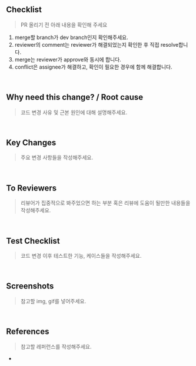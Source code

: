 ## Checklist

> PR 올리기 전 아래 내용을 확인해 주세요

1. merge할 branch가 dev branch인지 확인해주세요.
2. reviewer의 comment는 reviewer가 해결되었는지 확인한 후 직접 resolve합니다.
3. merge는 reviewer가 approve와 동시에 합니다.
4. conflict은 assignee가 해결하고, 확인이 필요한 경우에 함께 해결합니다.

<br>

## Why need this change? / Root cause

> 코드 변경 사유 및 근본 원인에 대해 설명해주세요.

<br>

## Key Changes

> 주요 변경 사항들을 작성해주세요.

<br>

## To Reviewers

> 리뷰어가 집중적으로 봐주었으면 하는 부분 혹은 리뷰에 도움이 될만한 내용들을 작성해주세요.

<br>

## Test Checklist

> 코드 변경 이후 테스트한 기능, 케이스들을 작성해주세요.

<br>

## Screenshots

> 참고할 img, gif를 넣어주세요.

<br>

## References

> 참고할 레퍼런스를 작성해주세요.
- []()
